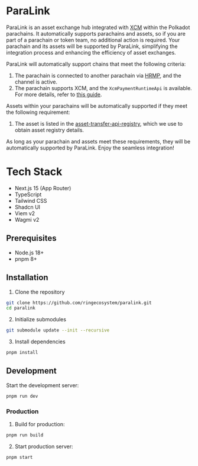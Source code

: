 # ParaLink
ParaLink is an asset exchange hub integrated with [XCM](https://wiki.polkadot.network/docs/learn/xcm/overview-summary) within the Polkadot parachains. It automatically supports parachains and assets, so if you are part of a parachain or token team, no additional action is required. Your parachain and its assets will be supported by ParaLink, simplifying the integration process and enhancing the efficiency of asset exchanges.

ParaLink will automatically support chains that meet the following criteria:

1. The parachain is connected to another parachain via [HRMP](https://wiki.polkadot.network/docs/build-hrmp-channels), and the channel is active.
2. The parachain supports XCM, and the `XcmPaymentRuntimeApi` is available. For more details, refer to [this guide](https://github.com/paritytech/polkadot-sdk/pull/3607).

Assets within your parachains will be automatically supported if they meet the following requirement:

1. The asset is listed in the [asset-transfer-api-registry](https://github.com/paritytech/asset-transfer-api-registry), which we use to obtain asset registry details.

As long as your parachain and assets meet these requirements, they will be automatically supported by ParaLink. Enjoy the seamless integration!


# Tech Stack

- Next.js 15 (App Router)
- TypeScript
- Tailwind CSS
- Shadcn UI
- Viem v2
- Wagmi v2

## Prerequisites

- Node.js 18+
- pnpm 8+

## Installation

1. Clone the repository

```bash
git clone https://github.com/ringecosystem/paralink.git
cd paralink
```

2. Initialize submodules

```bash
git submodule update --init --recursive
```

3. Install dependencies

```bash
pnpm install
```

## Development

Start the development server:

```bash
pnpm run dev
```

### Production

1. Build for production:

```bash
pnpm run build
```

2. Start production server:

```bash
pnpm start
```
